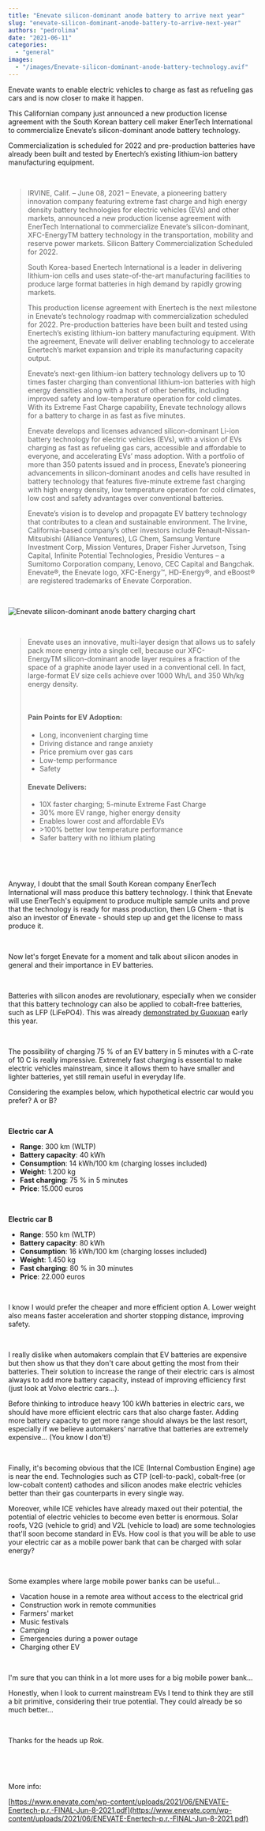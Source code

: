 ```yaml
---
title: "Enevate silicon-dominant anode battery to arrive next year"
slug: "enevate-silicon-dominant-anode-battery-to-arrive-next-year"
authors: "pedrolima"
date: "2021-06-11"
categories: 
  - "general"
images: 
  - "/images/Enevate-silicon-dominant-anode-battery-technology.avif"
---
```


Enevate wants to enable electric vehicles to charge as fast as refueling gas cars and is now closer to make it happen.

This Californian company just announced a new production license agreement with the South Korean battery cell maker EnerTech International to commercialize Enevate’s silicon-dominant anode battery technology.

Commercialization is scheduled for 2022 and pre-production batteries have already been built and tested by Enertech’s existing lithium-ion battery manufacturing equipment.

 

> IRVINE, Calif. – June 08, 2021 – Enevate, a pioneering battery innovation company featuring extreme fast charge and high energy density battery technologies for electric vehicles (EVs) and other markets, announced a new production license agreement with EnerTech International to commercialize Enevate’s silicon-dominant, XFC-EnergyTM battery technology in the transportation, mobility and reserve power markets. Silicon Battery Commercialization Scheduled for 2022.
> 
> South Korea-based Enertech International is a leader in delivering lithium-ion cells and uses state-of-the-art manufacturing facilities to produce large format batteries in high demand by rapidly growing markets.
> 
> This production license agreement with Enertech is the next milestone in Enevate’s technology roadmap with commercialization scheduled for 2022. Pre-production batteries have been built and tested using Enertech’s existing lithium-ion battery manufacturing equipment. With the agreement, Enevate will deliver enabling technology to accelerate Enertech’s market expansion and triple its manufacturing capacity output.
> 
> Enevate’s next-gen lithium-ion battery technology delivers up to 10 times faster charging than conventional lithium-ion batteries with high energy densities along with a host of other benefits, including improved safety and low-temperature operation for cold climates. With its Extreme Fast Charge capability, Enevate technology allows for a battery to charge in as fast as five minutes.
> 
> Enevate develops and licenses advanced silicon-dominant Li-ion battery technology for electric vehicles (EVs), with a vision of EVs charging as fast as refueling gas cars, accessible and affordable to everyone, and accelerating EVs’ mass adoption. With a portfolio of more than 350 patents issued and in process, Enevate’s pioneering advancements in silicon-dominant anodes and cells have resulted in battery technology that features five-minute extreme fast charging with high energy density, low temperature operation for cold climates, low cost and safety advantages over conventional batteries.
> 
> Enevate’s vision is to develop and propagate EV battery technology that contributes to a clean and sustainable environment. The Irvine, California-based company’s other investors include Renault-Nissan-Mitsubishi (Alliance Ventures), LG Chem, Samsung Venture Investment Corp, Mission Ventures, Draper Fisher Jurvetson, Tsing Capital, Infinite Potential Technologies, Presidio Ventures – a Sumitomo Corporation company, Lenovo, CEC Capital and Bangchak. Enevate®, the Enevate logo, XFC-Energy™, HD-Energy®, and eBoost® are registered trademarks of Enevate Corporation.

 

![Enevate silicon-dominant anode battery charging chart](images/Enevate-silicon-dominant-anode-battery-charging-chart.avif)

 

> Enevate uses an innovative, multi-layer design that allows us to safely pack more energy into a single cell, because our XFC-EnergyTM silicon-dominant anode layer requires a fraction of the space of a graphite anode layer used in a conventional cell. In fact, large-format EV size cells achieve over 1000 Wh/L and 350 Wh/kg energy density.
> 
>  
> 
> #### Pain Points for EV Adoption:
> 
> - Long, inconvenient charging time
> - Driving distance and range anxiety
> - Price premium over gas cars
> - Low-temp performance
> - Safety
> 
> #### Enevate Delivers:
> 
> - 10X faster charging; 5-minute Extreme Fast Charge
> - 30% more EV range, higher energy density
> - Enables lower cost and affordable EVs
> - \>100% better low temperature performance
> - Safer battery with no lithium plating

 

 

Anyway, I doubt that the small South Korean company EnerTech International will mass produce this battery technology. I think that Enevate will use EnerTech's equipment to produce multiple sample units and prove that the technology is ready for mass production, then LG Chem - that is also an investor of Enevate - should step up and get the license to mass produce it.

 

Now let's forget Enevate for a moment and talk about silicon anodes in general and their importance in EV batteries.

 

Batteries with silicon anodes are revolutionary, especially when we consider that this battery technology can also be applied to cobalt-free batteries, such as LFP (LiFePO4). This was already [demonstrated by Guoxuan](/2021/01/10/guoxuan-unveils-a-cobalt-free-lfp-pouch-battery-cell-with-212-wh-kg/) early this year.

 

The possibility of charging 75 % of an EV battery in 5 minutes with a C-rate of 10 C is really impressive. Extremely fast charging is essential to make electric vehicles mainstream, since it allows them to have smaller and lighter batteries, yet still remain useful in everyday life.

Considering the examples below, which hypothetical electric car would you prefer? A or B?

 

**Electric car A**

- **Range**: 300 km (WLTP)
- **Battery capacity**: 40 kWh
- **Consumption**: 14 kWh/100 km (charging losses included)
- **Weight**: 1.200 kg
- **Fast charging**: 75 % in 5 minutes
- **Price**: 15.000 euros

 

**Electric car B**

- **Range**: 550 km (WLTP)
- **Battery capacity**: 80 kWh
- **Consumption**: 16 kWh/100 km (charging losses included)
- **Weight**: 1.450 kg
- **Fast charging**: 80 % in 30 minutes
- **Price**: 22.000 euros

 

I know I would prefer the cheaper and more efficient option A. Lower weight also means faster acceleration and shorter stopping distance, improving safety.

 

I really dislike when automakers complain that EV batteries are expensive but then show us that they don't care about getting the most from their batteries. Their solution to increase the range of their electric cars is almost always to add more battery capacity, instead of improving efficiency first (just look at Volvo electric cars...).

Before thinking to introduce heavy 100 kWh batteries in electric cars, we should have more efficient electric cars that also charge faster. Adding more battery capacity to get more range should always be the last resort, especially if we believe automakers' narrative that batteries are extremely expensive... (You know I don't!)

 

Finally, it's becoming obvious that the ICE (Internal Combustion Engine) age is near the end. Technologies such as CTP (cell-to-pack), cobalt-free (or low-cobalt content) cathodes and silicon anodes make electric vehicles better than their gas counterparts in every single way.

Moreover, while ICE vehicles have already maxed out their potential, the potential of electric vehicles to become even better is enormous. Solar roofs, V2G (vehicle to grid) and V2L (vehicle to load) are some technologies that'll soon become standard in EVs. How cool is that you will be able to use your electric car as a mobile power bank that can be charged with solar energy?

 

Some examples where large mobile power banks can be useful...

- Vacation house in a remote area without access to the electrical grid
- Construction work in remote communities
- Farmers' market
- Music festivals
- Camping
- Emergencies during a power outage
- Charging other EV

 

I'm sure that you can think in a lot more uses for a big mobile power bank...

Honestly, when I look to current mainstream EVs I tend to think they are still a bit primitive, considering their true potential. They could already be so much better...

 

Thanks for the heads up Rok.

 

 

More info:

[https://www.enevate.com/wp-content/uploads/2021/06/ENEVATE-Enertech-p.r.-FINAL-Jun-8-2021.pdf](https://www.enevate.com/wp-content/uploads/2021/06/ENEVATE-Enertech-p.r.-FINAL-Jun-8-2021.pdf)
